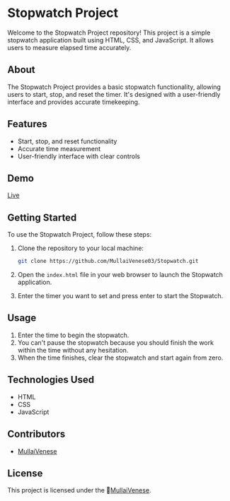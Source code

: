 # Stopwatch Project

Welcome to the Stopwatch Project repository! This project is a simple stopwatch application built using HTML, CSS, and JavaScript. It allows users to measure elapsed time accurately.

## About

The Stopwatch Project provides a basic stopwatch functionality, allowing users to start, stop, and reset the timer. It's designed with a user-friendly interface and provides accurate timekeeping.

## Features

- Start, stop, and reset functionality
- Accurate time measurement
- User-friendly interface with clear controls

## Demo

[Live](https://mullaivenese03.github.io/StopWatch-Project/)

## Getting Started

To use the Stopwatch Project, follow these steps:

1. Clone the repository to your local machine:

   ```bash
   git clone https://github.com/MullaiVenese03/Stopwatch.git
   ```
2. Open the `index.html` file in your web browser to launch the Stopwatch application.
3. Enter the timer you want to set and press enter to start the Stopwatch.

## Usage

1. Enter the time to begin the stopwatch.
2. You can't pause the stopwatch because you should finish the work within the time without any hesitation.
3. When the time finishes, clear the stopwatch and start again from zero.

## Technologies Used

- HTML
- CSS
- JavaScript

## Contributors

- [MullaiVenese](https://github.com/MullaiVenese03/)

## License

This project is licensed under the 🤍[MullaiVenese](https://github.com/MullaiVenese03/).






















